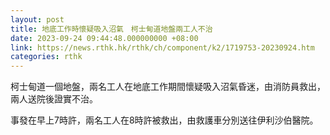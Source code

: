 ```yaml
---
layout: post
title: 地底工作時懷疑吸入沼氣　柯士甸道地盤兩工人不治
date: 2023-09-24 09:44:48.000000000 +08:00
link: https://news.rthk.hk/rthk/ch/component/k2/1719753-20230924.htm
categories: rthk
---
```


柯士甸道一個地盤，兩名工人在地底工作期間懷疑吸入沼氣昏迷，由消防員救出，兩人送院後證實不治。

事發在早上7時許，兩名工人在8時許被救出，由救護車分別送往伊利沙伯醫院。
